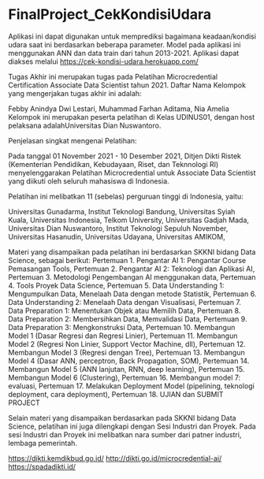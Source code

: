 # FinalProject_CekKondisiUdara

Aplikasi ini dapat digunakan untuk memprediksi bagaimana keadaan/kondisi udara saat ini berdasarkan beberapa parameter. Model pada aplikasi ini menggunakan ANN dan data train dari tahun 2013-2021. Aplikasi dapat diakses melalui https://cek-kondisi-udara.herokuapp.com/

Tugas Akhir ini merupakan tugas pada Pelatihan Microcredential Certification Associate Data Scientist tahun 2021. Daftar Nama Kelompok yang mengerjakan tugas akhir ini adalah: 

Febby Anindya Dwi Lestari, Muhammad Farhan Aditama, Nia Amelia
Kelompok ini merupakan peserta pelatihan di Kelas UDINUS01, dengan host pelaksana adalahUniversitas Dian Nuswantoro. 

Penjelasan singkat mengenai Pelatihan: 

Pada tanggal 01 November 2021 - 10 Desember 2021, Ditjen Dikti Ristek (Kementerian Pendidikan, Kebudayaan, Riset, dan Teknnologi RI) menyelenggarakan Pelatihan Microcredential untuk Associate Data Scientist yang diikuti oleh seluruh mahasiswa di Indonesia. 

Pelatihan ini melibatkan 11 (sebelas) perguruan tinggi di Indonesia, yaitu: 

Universitas Gunadarma,
Institut Teknologi Bandung,
Universitas Syiah Kuala,
Universitas Indonesia,
Telkom University,
Universitas Gadjah Mada,
Universitas Dian Nuswantoro,
Institut Teknologi Sepuluh November,
Universitas Hasanudin,
Universitas Udayana,
Universitas AMIKOM,

Materi yang disampaikan pada pelatihan ini berdasarkan SKKNI bidang Data Science, sebagai berikut: 
Pertemuan 1. Pengantar AI 1: Pengantar Course Pemasangan Tools, 
Pertemuan 2. Pengantar AI 2: Teknologi dan Aplikasi AI, 
Pertemuan 3. Metodologi Pengembangan AI menggunakan data, 
Pertemuan 4. Tools Proyek Data Science, 
Pertemuan 5. Data Understanding 1: Mengumpulkan Data, Menelaah Data dengan metode Statistik,
Pertemuan 6. Data Understanding 2: Menelaah Data dengan Visualisasi, 
Pertemuan 7. Data Preparation 1: Menentukan Objek atau Memilih Data, 
Pertemuan 8. Data Preparation 2: Membersihkan Data, Memvalidasi Data, 
Pertemuan 9. Data Preparation 3: Mengkonstruksi Data,
Pertemuan 10. Membangun Model 1 (Dasar Regresi dan Regresi Linier), 
Pertemuan 11. Membangun Model 2 (Regresi Non Linier, Support Vector Machine, dll), 
Pertemuan 12. Membangun Model 3 (Regresi dengan Tree), 
Pertemuan 13. Membangun Model 4 (Dasar ANN, perceptron, Back Propagation, SOM), 
Pertemuan 14. Membangun Model 5 (ANN lanjutan, RNN, deep learning), 
Pertemuan 15. Membangun Model 6 (Clustering), 
Pertemuan 16. Membangun model 7: evaluasi, 
Pertemuan 17. Melakukan Deployment Model (pipelining, teknologi deployment, cara deployment), 
Pertemuan 18. UJIAN dan SUBMIT PROJECT 

Selain materi yang disampaikan berdasarkan pada SKKNI bidang Data Science, pelatihan ini juga dilengkapi dengan Sesi Industri dan Proyek. Pada sesi Industri dan Proyek ini melibatkan nara sumber dari patner industri, lembaga pemerintah. 

https://dikti.kemdikbud.go.id/ 
http://dikti.go.id/microcredential-ai/
https://spadadikti.id/
